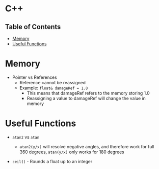 # C++

## Table of Contents

- [Memory](#memory)
- [Useful Functions](#useful-functions)

# Memory

- Pointer vs References 
  - Reference cannot be reassigned
  - Example: `float& damageRef = 1.0`
    - This means that damageRef refers to the memory storing 1.0 
    - Reassigning a value to damageRef will change the value in memory

# Useful Functions

- `atan2` vs `atan` 
  
  - `atan2(y/x)` will resolve negative angles, and therefore work for full 360 degrees, `atan(y/x)` only works for 180 degrees

- `ceil()` - Rounds a float up to an integer 
